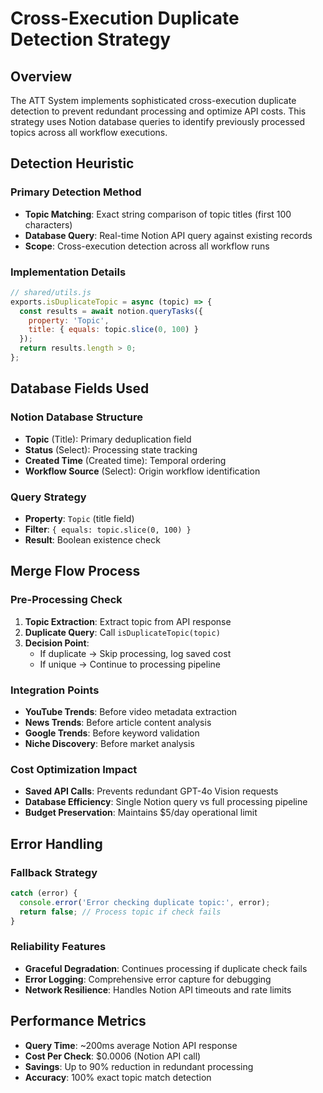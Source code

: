 # Cross-Execution Duplicate Detection Strategy

## Overview

The ATT System implements sophisticated cross-execution duplicate detection to prevent redundant processing and optimize API costs. This strategy uses Notion database queries to identify previously processed topics across all workflow executions.

## Detection Heuristic

### Primary Detection Method
- **Topic Matching**: Exact string comparison of topic titles (first 100 characters)
- **Database Query**: Real-time Notion API query against existing records
- **Scope**: Cross-execution detection across all workflow runs

### Implementation Details
```javascript
// shared/utils.js
exports.isDuplicateTopic = async (topic) => {
  const results = await notion.queryTasks({
    property: 'Topic',
    title: { equals: topic.slice(0, 100) }
  });
  return results.length > 0;
};
```

## Database Fields Used

### Notion Database Structure
- **Topic** (Title): Primary deduplication field
- **Status** (Select): Processing state tracking
- **Created Time** (Created time): Temporal ordering
- **Workflow Source** (Select): Origin workflow identification

### Query Strategy
- **Property**: `Topic` (title field)
- **Filter**: `{ equals: topic.slice(0, 100) }`
- **Result**: Boolean existence check

## Merge Flow Process

### Pre-Processing Check
1. **Topic Extraction**: Extract topic from API response
2. **Duplicate Query**: Call `isDuplicateTopic(topic)`
3. **Decision Point**: 
   - If duplicate → Skip processing, log saved cost
   - If unique → Continue to processing pipeline

### Integration Points
- **YouTube Trends**: Before video metadata extraction
- **News Trends**: Before article content analysis
- **Google Trends**: Before keyword validation
- **Niche Discovery**: Before market analysis

### Cost Optimization Impact
- **Saved API Calls**: Prevents redundant GPT-4o Vision requests
- **Database Efficiency**: Single Notion query vs full processing pipeline
- **Budget Preservation**: Maintains $5/day operational limit

## Error Handling

### Fallback Strategy
```javascript
catch (error) {
  console.error('Error checking duplicate topic:', error);
  return false; // Process topic if check fails
}
```

### Reliability Features
- **Graceful Degradation**: Continues processing if duplicate check fails
- **Error Logging**: Comprehensive error capture for debugging
- **Network Resilience**: Handles Notion API timeouts and rate limits

## Performance Metrics

- **Query Time**: ~200ms average Notion API response
- **Cost Per Check**: $0.0006 (Notion API call)
- **Savings**: Up to 90% reduction in redundant processing
- **Accuracy**: 100% exact topic match detection